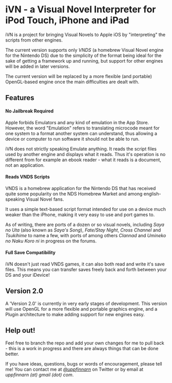 # iVN - a Visual Novel Interpreter for iPod Touch, iPhone and iPad
iVN is a project for bringing Visual Novels to Apple iOS by "interpreting" the scripts from other engines.

The current version supports only *VNDS* (a homebrew Visual Novel engine for the Nintendo DS) due to the simplicity of the format being ideal for the sake of getting a framework up and running, but support for other engines will be added in later versions.

The current version will be replaced by a more flexible (and portable) OpenGL-based engine once the main difficulties are dealt with.

## Features
#### No Jailbreak Required
    
Apple forbids Emulators and any kind of emulation in the App Store.
However, the word "Emulation" refers to translating microcode meant for one system to a format another system can understand, thus allowing a device or computer to run software it should not be able to run.

iVN does not strictly speaking Emulate anything. It reads the script files used by another engine and displays what it reads. Thus it's operation is no different from for example an ebook reader - what it reads is a document, not an application.

#### Reads VNDS Scripts

VNDS is a homebrew application for the Nintendo DS that has received quite some popularity on the NDS Homebrew Market and among english-speaking Visual Novel fans.

It uses a simple text-based script format intended for use on a device much weaker than the iPhone, making it very easy to use and port games to.

As of writing, there are ports of a dozen or so visual novels, including _Saya no Uta_ (also known as _Saya's Song_), _Fate/Stay Night_, _Cross Channel_ and _Tsukihime_ to name a few, with ports of among others _Clannad_ and _Umineko no Naku Koro ni_ in progress on the forums.

#### Full Save Compatibility
iVN doesn't just read VNDS games, it can also both read and write it's save files. This means you can transfer saves freely back and forth between your DS and your iDevice!

## Version 2.0
A 'Version 2.0' is currently in very early stages of development. This version will use OpenGL for a more flexible and portable graphics engine, and a Plugin architecture to make adding support for new engines easy.

## Help out!
Feel free to branch the repo and add your own changes for me to pull back - this is a work in progress and there are always things that can be done better.

If you have ideas, questions, bugs or words of encouragement, please tell me! You can contact me at [*@uppfinnarn*](http://twitter.com/uppfinnarn) on Twitter or by email at *uppfinnarn (at) gmail (dot) com*.